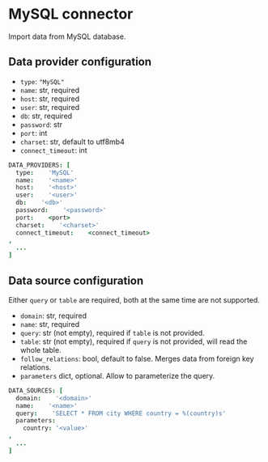 # MySQL connector

Import data from MySQL database.

## Data provider configuration

* `type`: `"MySQL"`
* `name`: str, required
* `host`: str, required
* `user`: str, required
* `db`: str, required
* `password`: str
* `port`: int
* `charset`: str, default to utf8mb4
* `connect_timeout`: int

```coffee
DATA_PROVIDERS: [
  type:    'MySQL'
  name:    '<name>'
  host:    '<host>'
  user:    '<user>'
  db:    '<db>'
  password:    '<password>'
  port:    <port>
  charset:    '<charset>'
  connect_timeout:    <connect_timeout>
,
  ...
]
```


## Data source configuration

Either `query` or `table` are required, both at the same time are not supported.

* `domain`: str, required
* `name`: str, required
* `query`: str (not empty), required if `table` is not provided.
* `table`: str (not empty), required if `query` is not provided, will read the whole table.
* `follow_relations`: bool, default to false. Merges data from foreign key relations.
* `parameters` dict, optional. Allow to parameterize the query.

```coffee
DATA_SOURCES: [
  domain:    '<domain>'
  name:    '<name>'
  query:    'SELECT * FROM city WHERE country = %(country)s'
  parameters:
    country: '<value>'
,
  ...
]
```
